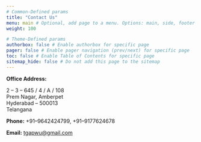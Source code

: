 ```yaml
---
# Common-Defined params
title: "Contact Us"
menu: main # Optional, add page to a menu. Options: main, side, footer
weight: 100

# Theme-Defined params
authorbox: false # Enable authorbox for specific page
pager: false # Enable pager navigation (prev/next) for specific page
toc: false # Enable Table of Contents for specific page
sitemap_hide: false # Do not add this page to the sitemap
---
```


__Office Address:__

2 – 3 – 645 / 4 / A / 108  
Prem Nagar, Amberpet  
Hyderabad – 500013  
Telangana  

__Phone:__ +91–9642424799, +91–9177624678

__Email:__ tgapwu@gmail.com
